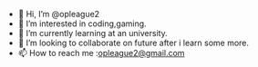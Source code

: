- 👋 Hi, I’m @opleague2
- 👀 I’m interested in coding,gaming.
- 🌱 I’m currently learning at an university. 
- 💞️ I’m looking to collaborate on future after i learn some more.
- 📫 How to reach me :opleague2@gmail.com

<!---
opleague2/opleague2 is a ✨ special ✨ repository because its `README.md` (this file) appears on your GitHub profile.
You can click the Preview link to take a look at your changes.
--->
